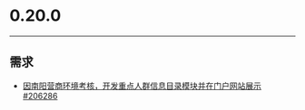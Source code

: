 # 0.20.0

---

## 需求
* [因南阳营商环境考核，开发重点人群信息目录模块并在门户网站展示 #206286](http://redmine.qixinyun.com/issues/206286 '#206286')

